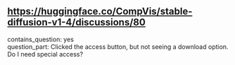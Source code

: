 ## https://huggingface.co/CompVis/stable-diffusion-v1-4/discussions/80

contains_question: yes  
question_part: Clicked the access button, but not seeing a download option. Do I need special access?